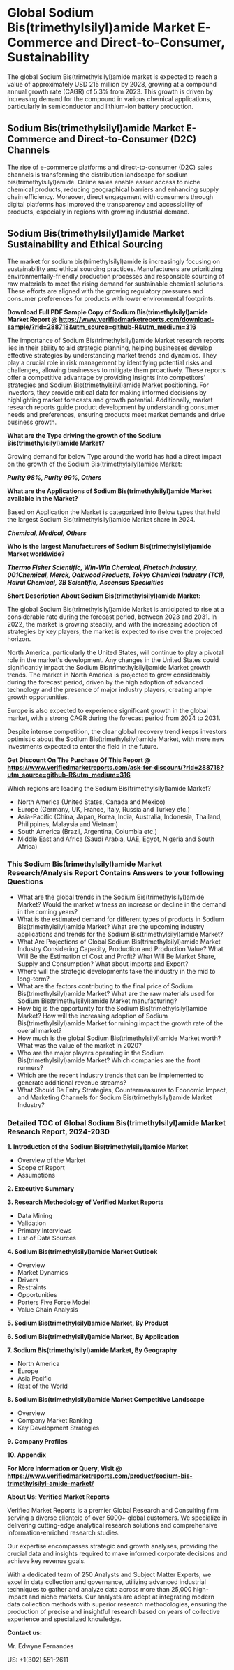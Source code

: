 <h1>Global Sodium Bis(trimethylsilyl)amide Market E-Commerce and Direct-to-Consumer, Sustainability</h1><p class=""><p>The global Sodium Bis(trimethylsilyl)amide market is expected to reach a value of approximately USD 215 million by 2028, growing at a compound annual growth rate (CAGR) of 5.3% from 2023. This growth is driven by increasing demand for the compound in various chemical applications, particularly in semiconductor and lithium-ion battery production.</p><h2>Sodium Bis(trimethylsilyl)amide Market E-Commerce and Direct-to-Consumer (D2C) Channels</h2><p>The rise of e-commerce platforms and direct-to-consumer (D2C) sales channels is transforming the distribution landscape for sodium bis(trimethylsilyl)amide. Online sales enable easier access to niche chemical products, reducing geographical barriers and enhancing supply chain efficiency. Moreover, direct engagement with consumers through digital platforms has improved the transparency and accessibility of products, especially in regions with growing industrial demand.</p><h2>Sodium Bis(trimethylsilyl)amide Market Sustainability and Ethical Sourcing</h2><p>The market for sodium bis(trimethylsilyl)amide is increasingly focusing on sustainability and ethical sourcing practices. Manufacturers are prioritizing environmentally-friendly production processes and responsible sourcing of raw materials to meet the rising demand for sustainable chemical solutions. These efforts are aligned with the growing regulatory pressures and consumer preferences for products with lower environmental footprints.</p></p><p class=""><strong>Download Full PDF Sample Copy of Sodium Bis(trimethylsilyl)amide Market Report @ <a href="https://www.verifiedmarketreports.com/download-sample/?rid=288718&utm_source=github-R&utm_medium=316" target="_blank">https://www.verifiedmarketreports.com/download-sample/?rid=288718&utm_source=github-R&utm_medium=316</a></strong></p><p>The importance of&nbsp;Sodium Bis(trimethylsilyl)amide Market research reports lies in their ability to aid strategic planning, helping businesses develop effective strategies by understanding market trends and dynamics. They play a crucial role in risk management by identifying potential risks and challenges, allowing businesses to mitigate them proactively. These reports offer a competitive advantage by providing insights into competitors' strategies and Sodium Bis(trimethylsilyl)amide Market positioning. For investors, they provide critical data for making informed decisions by highlighting market forecasts and growth potential. Additionally, market research reports guide product development by understanding consumer needs and preferences, ensuring products meet market demands and drive business growth.</p><p><strong>What are the&nbsp;Type driving the growth of the Sodium Bis(trimethylsilyl)amide Market?</strong></p><p id="" class="">Growing demand for below Type around the world has had a direct impact on the growth of the Sodium Bis(trimethylsilyl)amide Market:</p><p class=""><em><strong>Purity 98%, Purity 99%, Others</strong></em></p><p class=""><strong>What are the&nbsp;Applications&nbsp;of Sodium Bis(trimethylsilyl)amide Market available in the Market?</strong></p><p id="" class="">Based on Application the Market is categorized into Below types that held the largest Sodium Bis(trimethylsilyl)amide Market share In 2024.</p><p class=""><em><strong>Chemical, Medical, Others</strong></em></p><p class=""><strong>Who is the largest Manufacturers of Sodium Bis(trimethylsilyl)amide Market worldwide?</strong></p><p><em><strong>Thermo Fisher Scientific, Win-Win Chemical, Finetech Industry, 001Chemical, Merck, Oakwood Products, Tokyo Chemical Industry (TCI), Hairui Chemical, 3B Scientific, Ascensus Specialties</strong></em></p><p id="" class=""><strong>Short Description About Sodium Bis(trimethylsilyl)amide Market:</strong></p><p>The global Sodium Bis(trimethylsilyl)amide Market is anticipated to rise at a considerable rate during the forecast period, between 2023 and 2031. In 2022, the market is growing steadily, and with the increasing adoption of strategies by key players, the market is expected to rise over the projected horizon.</p><p>North America, particularly the United States, will continue to play a pivotal role in the market's development. Any changes in the United States could significantly impact the Sodium Bis(trimethylsilyl)amide Market growth trends. The market in North America is projected to grow considerably during the forecast period, driven by the high adoption of advanced technology and the presence of major industry players, creating ample growth opportunities.</p><p>Europe is also expected to experience significant growth in the global market, with a strong CAGR during the forecast period from 2024 to 2031.</p><p>Despite intense competition, the clear global recovery trend keeps investors optimistic about the Sodium Bis(trimethylsilyl)amide Market, with more new investments expected to enter the field in the future.</p><p id="" class=""><strong>Get Discount On The Purchase Of This Report @ <a href="https://www.verifiedmarketreports.com/ask-for-discount/?rid=288718?utm_source=github-R&utm_medium=316" target="_blank">https://www.verifiedmarketreports.com/ask-for-discount/?rid=288718?utm_source=github-R&utm_medium=316</a></strong></p><p class="">Which regions are leading the Sodium Bis(trimethylsilyl)amide Market?</p><ul><li>North America (United States, Canada and Mexico)</li><li>Europe (Germany, UK, France, Italy, Russia and Turkey etc.)</li><li>Asia-Pacific (China, Japan, Korea, India, Australia, Indonesia, Thailand, Philippines, Malaysia and Vietnam)</li><li>South America (Brazil, Argentina, Columbia etc.)</li><li>Middle East and Africa (Saudi Arabia, UAE, Egypt, Nigeria and South Africa)</li></ul><h3 id="" class="">This Sodium Bis(trimethylsilyl)amide Market Research/Analysis Report Contains Answers to your following Questions</h3><ul><li>What are the global trends in the Sodium Bis(trimethylsilyl)amide Market? Would the market witness an increase or decline in the demand in the coming years?</li><li>What is the estimated demand for different types of products in Sodium Bis(trimethylsilyl)amide Market? What are the upcoming industry applications and trends for the Sodium Bis(trimethylsilyl)amide Market?</li><li>What Are Projections of Global Sodium Bis(trimethylsilyl)amide Market Industry Considering Capacity, Production and Production Value? What Will Be the Estimation of Cost and Profit? What Will Be Market Share, Supply and Consumption? What about imports and Export?</li><li>Where will the strategic developments take the industry in the mid to long-term?</li><li>What are the factors contributing to the final price of Sodium Bis(trimethylsilyl)amide Market? What are the raw materials used for Sodium Bis(trimethylsilyl)amide Market manufacturing?</li><li>How big is the opportunity for the Sodium Bis(trimethylsilyl)amide Market? How will the increasing adoption of Sodium Bis(trimethylsilyl)amide Market for mining impact the growth rate of the overall market?</li><li>How much is the global Sodium Bis(trimethylsilyl)amide Market worth? What was the value of the market In 2020?</li><li>Who are the major players operating in the Sodium Bis(trimethylsilyl)amide Market? Which companies are the front runners?</li><li>Which are the recent industry trends that can be implemented to generate additional revenue streams?</li><li>What Should Be Entry Strategies, Countermeasures to Economic Impact, and Marketing Channels for Sodium Bis(trimethylsilyl)amide Market Industry?</li></ul><h3 id="" class="">Detailed TOC of Global Sodium Bis(trimethylsilyl)amide Market Research Report, 2024-2030</h3><p id="" class=""><strong>1. Introduction of the Sodium Bis(trimethylsilyl)amide Market</strong></p><ul><li>Overview of the Market</li><li>Scope of Report</li><li>Assumptions</li></ul><p id="" class=""><strong>2. Executive Summary</strong></p><p id="" class=""><strong>3. Research Methodology of Verified Market Reports</strong></p><ul><li>Data Mining</li><li>Validation</li><li>Primary Interviews</li><li>List of Data Sources</li></ul><p id="" class=""><strong>4. Sodium Bis(trimethylsilyl)amide Market Outlook</strong></p><ul><li>Overview</li><li>Market Dynamics</li><li>Drivers</li><li>Restraints</li><li>Opportunities</li><li>Porters Five Force Model</li><li>Value Chain Analysis</li></ul><p id="" class=""><strong>5. Sodium Bis(trimethylsilyl)amide Market, By Product</strong></p><p id="" class=""><strong>6. Sodium Bis(trimethylsilyl)amide Market, By Application</strong></p><p id="" class=""><strong>7. Sodium Bis(trimethylsilyl)amide Market, By Geography</strong></p><ul><li>North America</li><li>Europe</li><li>Asia Pacific</li><li>Rest of the World</li></ul><p id="" class=""><strong>8. Sodium Bis(trimethylsilyl)amide Market Competitive Landscape</strong></p><ul><li>Overview</li><li>Company Market Ranking</li><li>Key Development Strategies</li></ul><p id="" class=""><strong>9. Company Profiles</strong></p><p id="" class=""><strong>10. Appendix</strong></p><p id="" class=""><strong>For More Information or Query, Visit @ <a href="https://www.verifiedmarketreports.com/product/sodium-bis-trimethylsilyl-amide-market/" target="_blank">https://www.verifiedmarketreports.com/product/sodium-bis-trimethylsilyl-amide-market/</a></strong></p><p id="" class=""><strong>About Us: Verified Market Reports</strong></p><p id="" class="">Verified Market Reports is a premier Global Research and Consulting firm serving a diverse clientele of over 5000+ global customers. We specialize in delivering cutting-edge analytical research solutions and comprehensive information-enriched research studies.</p><p id="" class="">Our expertise encompasses strategic and growth analyses, providing the crucial data and insights required to make informed corporate decisions and achieve key revenue goals.</p><p id="" class="">With a dedicated team of 250 Analysts and Subject Matter Experts, we excel in data collection and governance, utilizing advanced industrial techniques to gather and analyze data across more than 25,000 high-impact and niche markets. Our analysts are adept at integrating modern data collection methods with superior research methodologies, ensuring the production of precise and insightful research based on years of collective experience and specialized knowledge.</p><p id="" class=""><strong>Contact us:</strong></p><p id="" class="">Mr. Edwyne Fernandes</p><p id="" class="">US: +1(302) 551-2611</p>